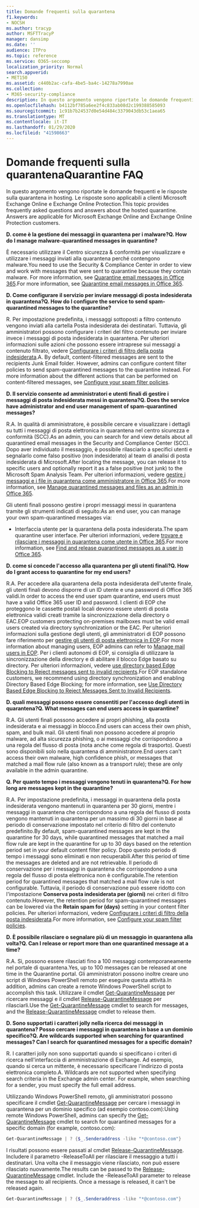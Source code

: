 ```yaml
---
title: Domande frequenti sulla quarantena
f1.keywords:
- NOCSH
ms.author: tracyp
author: MSFTTracyP
manager: dansimp
ms.date: ''
audience: ITPro
ms.topic: reference
ms.service: O365-seccomp
localization_priority: Normal
search.appverid:
- MET150
ms.assetid: c440b2ac-cafa-4be5-ba4c-14278a7990ae
ms.collection:
- M365-security-compliance
description: In questo argomento vengono riportate le domande frequenti e le risposte sulla quarantena in hosting.
ms.openlocfilehash: b4112bf785a6ee2f4c833ab08d2c199388585093
ms.sourcegitcommit: 1c91b7b24537d0e54d484c3379043db53c1aea65
ms.translationtype: MT
ms.contentlocale: it-IT
ms.lasthandoff: 01/29/2020
ms.locfileid: "41598663"
---
```

# <a name="quarantine-faq"></a><span data-ttu-id="f14ea-103">Domande frequenti sulla quarantena</span><span class="sxs-lookup"><span data-stu-id="f14ea-103">Quarantine FAQ</span></span>

<span data-ttu-id="f14ea-p101">In questo argomento vengono riportate le domande frequenti e le risposte sulla quarantena in hosting. Le risposte sono applicabili a clienti Microsoft Exchange Online e Exchange Online Protection.</span><span class="sxs-lookup"><span data-stu-id="f14ea-p101">This topic provides frequently asked questions and answers about the hosted quarantine. Answers are applicable for Microsoft Exchange Online and Exchange Online Protection customers.</span></span>

 <span data-ttu-id="f14ea-106">**D. come è la gestione dei messaggi in quarantena per i malware?**</span><span class="sxs-lookup"><span data-stu-id="f14ea-106">**Q. How do I manage malware-quarantined messages in quarantine?**</span></span>

<span data-ttu-id="f14ea-107">È necessario utilizzare il Centro sicurezza & conformità per visualizzare e utilizzare i messaggi inviati alla quarantena perché contengono malware.</span><span class="sxs-lookup"><span data-stu-id="f14ea-107">You need to use the Security & Compliance Center in order to view and work with messages that were sent to quarantine because they contain malware.</span></span> <span data-ttu-id="f14ea-108">For more information, see [Quarantine email messages in Office 365](quarantine-email-messages.md).</span><span class="sxs-lookup"><span data-stu-id="f14ea-108">For more information, see [Quarantine email messages in Office 365](quarantine-email-messages.md).</span></span>

 <span data-ttu-id="f14ea-109">**D. Come configurare il servizio per inviare messaggi di posta indesiderata in quarantena?**</span><span class="sxs-lookup"><span data-stu-id="f14ea-109">**Q. How do I configure the service to send spam-quarantined messages to the quarantine?**</span></span>

<span data-ttu-id="f14ea-p103">R. Per impostazione predefinita, i messaggi sottoposti a filtro contenuto vengono inviati alla cartella Posta indesiderata dei destinatari. Tuttavia, gli amministratori possono configurare i criteri del filtro contenuto per inviare invece i messaggi di posta indesiderata in quarantena. Per ulteriori informazioni sulle azioni che possono essere intraprese sui messaggi a contenuto filtrato, vedere [Configurare i criteri di filtro della posta indesiderata](configure-your-spam-filter-policies.md).</span><span class="sxs-lookup"><span data-stu-id="f14ea-p103">A. By default, content-filtered messages are sent to the recipients Junk Email folder. However, admins can configure content filter policies to send spam-quarantined messages to the quarantine instead. For more information about the different actions that can be performed on content-filtered messages, see [Configure your spam filter policies](configure-your-spam-filter-policies.md).</span></span>

 <span data-ttu-id="f14ea-114">**D. Il servizio consente ad amministratori e utenti finali di gestire i messaggi di posta indesiderata messi in quarantena?**</span><span class="sxs-lookup"><span data-stu-id="f14ea-114">**Q. Does the service have administrator and end user management of spam-quarantined messages?**</span></span>

<span data-ttu-id="f14ea-115">R.</span><span class="sxs-lookup"><span data-stu-id="f14ea-115">A.</span></span> <span data-ttu-id="f14ea-116">In qualità di amministratore, è possibile cercare e visualizzare i dettagli su tutti i messaggi di posta elettronica in quarantena nel centro sicurezza e conformità (SCC).</span><span class="sxs-lookup"><span data-stu-id="f14ea-116">As an admin, you can search for and view details about all quarantined email messages in the Security and Compliance Center (SCC).</span></span> <span data-ttu-id="f14ea-117">Dopo aver individuato il messaggio, è possibile rilasciarlo a specifici utenti e segnalarlo come falso positivo (non indesiderato) al team di analisi di posta indesiderata di Microsoft.</span><span class="sxs-lookup"><span data-stu-id="f14ea-117">After locating the message, you can release it to specific users and optionally report it as a false positive (not junk) to the Microsoft Spam Analysis Team.</span></span> <span data-ttu-id="f14ea-118">Per ulteriori informazioni, vedere [gestire i messaggi e i file in quarantena come amministratore in Office 365](manage-quarantined-messages-and-files.md).</span><span class="sxs-lookup"><span data-stu-id="f14ea-118">For more information, see [Manage quarantined messages and files as an admin in Office 365](manage-quarantined-messages-and-files.md).</span></span>

<span data-ttu-id="f14ea-119">Gli utenti finali possono gestire i propri messaggi messi in quarantena tramite gli strumenti indicati di seguito:</span><span class="sxs-lookup"><span data-stu-id="f14ea-119">As an end user, you can manage your own spam-quarantined messages via:</span></span>

- <span data-ttu-id="f14ea-120">Interfaccia utente per la quarantena della posta indesiderata.</span><span class="sxs-lookup"><span data-stu-id="f14ea-120">The spam quarantine user interface.</span></span> <span data-ttu-id="f14ea-121">Per ulteriori informazioni, vedere [trovare e rilasciare i messaggi in quarantena come utente in Office 365](find-and-release-quarantined-messages-as-a-user.md).</span><span class="sxs-lookup"><span data-stu-id="f14ea-121">For more information, see [Find and release quarantined messages as a user in Office 365](find-and-release-quarantined-messages-as-a-user.md).</span></span>

 <span data-ttu-id="f14ea-122">**D. come si concede l'accesso alla quarantena per gli utenti finali?**</span><span class="sxs-lookup"><span data-stu-id="f14ea-122">**Q. How do I grant access to quarantine for my end users?**</span></span>

<span data-ttu-id="f14ea-123">R.</span><span class="sxs-lookup"><span data-stu-id="f14ea-123">A.</span></span> <span data-ttu-id="f14ea-124">Per accedere alla quarantena della posta indesiderata dell'utente finale, gli utenti finali devono disporre di un ID utente e una password di Office 365 validi.</span><span class="sxs-lookup"><span data-stu-id="f14ea-124">In order to access the end user spam quarantine, end users must have a valid Office 365 user ID and password.</span></span> <span data-ttu-id="f14ea-125">I clienti di EOP che proteggono le cassette postali locali devono essere utenti di posta elettronica validi creati tramite la sincronizzazione della directory o EAC.</span><span class="sxs-lookup"><span data-stu-id="f14ea-125">EOP customers protecting on-premises mailboxes must be valid email users created via directory synchronization or the EAC.</span></span> <span data-ttu-id="f14ea-126">Per ulteriori informazioni sulla gestione degli utenti, gli amministratori di EOP possono fare riferimento per [gestire gli utenti di posta elettronica in EOP](manage-mail-users-in-eop.md).</span><span class="sxs-lookup"><span data-stu-id="f14ea-126">For more information about managing users, EOP admins can refer to [Manage mail users in EOP](manage-mail-users-in-eop.md).</span></span> <span data-ttu-id="f14ea-127">Per i clienti autonomi di EOP, si consiglia di utilizzare la sincronizzazione della directory e di abilitare il blocco Edge basato su directory. Per ulteriori informazioni, vedere [use directory based Edge Blocking to Reject messages sent to invalid recipients](https://docs.microsoft.com/exchange/mail-flow-best-practices/use-directory-based-edge-blocking).</span><span class="sxs-lookup"><span data-stu-id="f14ea-127">For EOP standalone customers, we recommend using directory synchronization and enabling Directory Based Edge Blocking; for more information, see [Use Directory Based Edge Blocking to Reject Messages Sent to Invalid Recipients](https://docs.microsoft.com/exchange/mail-flow-best-practices/use-directory-based-edge-blocking).</span></span>

 <span data-ttu-id="f14ea-128">**D. quali messaggi possono essere consentiti per l'accesso degli utenti in quarantena?**</span><span class="sxs-lookup"><span data-stu-id="f14ea-128">**Q. What messages can end users access in quarantine?**</span></span>

<span data-ttu-id="f14ea-129">R.</span><span class="sxs-lookup"><span data-stu-id="f14ea-129">A.</span></span> <span data-ttu-id="f14ea-130">Gli utenti finali possono accedere ai propri phishing, alla posta indesiderata e ai messaggi in blocco.</span><span class="sxs-lookup"><span data-stu-id="f14ea-130">End users can access their own phish, spam, and bulk mail.</span></span> <span data-ttu-id="f14ea-131">Gli utenti finali non possono accedere al proprio malware, ad alta sicurezza phishing, o ai messaggi che corrispondono a una regola del flusso di posta (nota anche come regola di trasporto). Questi sono disponibili solo nella quarantena di amministratore.</span><span class="sxs-lookup"><span data-stu-id="f14ea-131">End users can't access their own malware, high confidence phish, or messages that matched a mail flow rule (also known as a transport rule); these are only available in the admin quarantine.</span></span> 

 <span data-ttu-id="f14ea-132">**Q. Per quanto tempo i messaggi vengono tenuti in quarantena?**</span><span class="sxs-lookup"><span data-stu-id="f14ea-132">**Q. For how long are messages kept in the quarantine?**</span></span>

<span data-ttu-id="f14ea-133">R.</span><span class="sxs-lookup"><span data-stu-id="f14ea-133">A.</span></span> <span data-ttu-id="f14ea-134">Per impostazione predefinita, i messaggi in quarantena della posta indesiderata vengono mantenuti in quarantena per 30 giorni, mentre i messaggi in quarantena che corrispondono a una regola del flusso di posta vengono mantenuti in quarantena per un massimo di 30 giorni in base al periodo di conservazione impostato nel criterio di filtro del contenuto predefinito.</span><span class="sxs-lookup"><span data-stu-id="f14ea-134">By default, spam-quarantined messages are kept in the quarantine for 30 days, while quarantined messages that matched a mail flow rule are kept in the quarantine for up to 30 days based on the retention period set in your default content filter policy.</span></span> <span data-ttu-id="f14ea-135">Dopo questo periodo di tempo i messaggi sono eliminati e non recuperabili.</span><span class="sxs-lookup"><span data-stu-id="f14ea-135">After this period of time the messages are deleted and are not retrievable.</span></span> <span data-ttu-id="f14ea-136">Il periodo di conservazione per i messaggi in quarantena che corrispondono a una regola del flusso di posta elettronica non è configurabile.</span><span class="sxs-lookup"><span data-stu-id="f14ea-136">The retention period for quarantined messages that matched a mail flow rule is not configurable.</span></span> <span data-ttu-id="f14ea-137">Tuttavia, il periodo di conservazione può essere ridotto con l'impostazione **Conserva posta indesiderata per (giorni)** nei criteri di filtro contenuto.</span><span class="sxs-lookup"><span data-stu-id="f14ea-137">However, the retention period for spam-quarantined messages can be lowered via the **Retain spam for (days)** setting in your content filter policies.</span></span> <span data-ttu-id="f14ea-138">Per ulteriori informazioni, vedere [Configurare i criteri di filtro della posta indesiderata](configure-your-spam-filter-policies.md).</span><span class="sxs-lookup"><span data-stu-id="f14ea-138">For more information, see [Configure your spam filter policies](configure-your-spam-filter-policies.md).</span></span>

 <span data-ttu-id="f14ea-139">**D. È possibile rilasciare o segnalare più di un messaggio in quarantena alla volta?**</span><span class="sxs-lookup"><span data-stu-id="f14ea-139">**Q. Can I release or report more than one quarantined message at a time?**</span></span>

<span data-ttu-id="f14ea-140">R.</span><span class="sxs-lookup"><span data-stu-id="f14ea-140">A.</span></span> <span data-ttu-id="f14ea-141">Sì, possono essere rilasciati fino a 100 messaggi contemporaneamente nel portale di quarantena.</span><span class="sxs-lookup"><span data-stu-id="f14ea-141">Yes, up to 100 messages can be released at one time in the Quarantine portal.</span></span> <span data-ttu-id="f14ea-142">Gli amministratori possono inoltre creare uno script di Windows PowerShell remoto per eseguire questa attività.</span><span class="sxs-lookup"><span data-stu-id="f14ea-142">In addition, admins can create a remote Windows PowerShell script to accomplish this task.</span></span> <span data-ttu-id="f14ea-143">Utilizzare il cmdlet [Get-QuarantineMessage](https://docs.microsoft.com/powershell/module/exchange/antispam-antimalware/get-quarantinemessage) per ricercare messaggi e il cmdlet [Release-QuarantineMessage](https://docs.microsoft.com/powershell/module/exchange/antispam-antimalware/release-quarantinemessage) per rilasciarli.</span><span class="sxs-lookup"><span data-stu-id="f14ea-143">Use the [Get-QuarantineMessage](https://docs.microsoft.com/powershell/module/exchange/antispam-antimalware/get-quarantinemessage) cmdlet to search for messages, and the [Release-QuarantineMessage](https://docs.microsoft.com/powershell/module/exchange/antispam-antimalware/release-quarantinemessage) cmdlet to release them.</span></span>

 <span data-ttu-id="f14ea-144">**D. Sono supportati i caratteri jolly nella ricerca dei messaggi in quarantena? Posso cercare i messaggi in quarantena in base a un dominio specifico?**</span><span class="sxs-lookup"><span data-stu-id="f14ea-144">**Q. Are wildcards supported when searching for quarantined messages? Can I search for quarantined messages for a specific domain?**</span></span>

<span data-ttu-id="f14ea-p110">R. I caratteri jolly non sono supportati quando si specificano i criteri di ricerca nell'interfaccia di amministrazione di Exchange. Ad esempio, quando si cerca un mittente, è necessario specificare l'indirizzo di posta elettronica completo.</span><span class="sxs-lookup"><span data-stu-id="f14ea-p110">A. Wildcards are not supported when specifying search criteria in the Exchange admin center. For example, when searching for a sender, you must specify the full email address.</span></span>

<span data-ttu-id="f14ea-148">Utilizzando Windows PowerShell remoto, gli amministratori possono specificare il cmdlet [Get-QuarantineMessage](https://docs.microsoft.com/powershell/module/exchange/antispam-antimalware/get-quarantinemessage) per cercare i messaggi in quarantena per un dominio specifico (ad esempio contoso.com):</span><span class="sxs-lookup"><span data-stu-id="f14ea-148">Using remote Windows PowerShell, admins can specify the [Get-QuarantineMessage](https://docs.microsoft.com/powershell/module/exchange/antispam-antimalware/get-quarantinemessage) cmdlet to search for quarantined messages for a specific domain (for example, contoso.com):</span></span>

```powershell
Get-QuarantineMessage | ? {$_.Senderaddress -like "*@contoso.com"}
```

<span data-ttu-id="f14ea-p111">I risultati possono essere passati al cmdlet [Release-QuarantineMessage](https://docs.microsoft.com/powershell/module/exchange/antispam-antimalware/release-quarantinemessage). Includere il parametro -ReleaseToAll per rilasciare il messaggio a tutti i destinatari. Una volta che il messaggio viene rilasciato, non può essere rilasciato nuovamente.</span><span class="sxs-lookup"><span data-stu-id="f14ea-p111">The results can be passed to the [Release-QuarantineMessage](https://docs.microsoft.com/powershell/module/exchange/antispam-antimalware/release-quarantinemessage) cmdlet. Include the -ReleaseToAll parameter to release the message to all recipients. Once a message is released, it can't be released again.</span></span>

```powershell
Get-QuarantineMessage | ? {$_.Senderaddress -like "*@contoso.com"}
```
